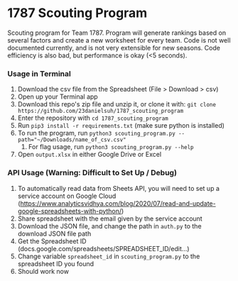 # 1787 Scouting Program

Scouting program for Team 1787. Program will generate rankings based on several factors and create a new worksheet for every team. Code is not well documented currently, and is not very extensible for new seasons. Code efficiency is also bad, but performance is okay (<5 seconds).

### Usage in Terminal

1. Download the csv file from the Spreadsheet (File > Download > csv)
2. Open up your Terminal app
3. Download this repo's zip file and unzip it, or clone it with: `git clone https://github.com/23danielsuh/1787_scouting_program`
4. Enter the repository with `cd 1787_scouting_program`
5. Run `pip3 install -r requirements.txt` (make sure python is installed)
6. To run the program, run `python3 scouting_program.py --path="~/Downloads/name_of_csv.csv"`
   1. For flag usage, run `python3 scouting_program.py --help`
7. Open `output.xlsx` in either Google Drive or Excel

### API Usage (Warning: Difficult to Set Up / Debug)

1. To automatically read data from Sheets API, you will need to set up a service account on Google Cloud (https://www.analyticsvidhya.com/blog/2020/07/read-and-update-google-spreadsheets-with-python/)
2. Share spreadsheet with the email given by the service account
3. Download the JSON file, and change the path in `auth.py` to the download JSON file path
4. Get the Spreadsheet ID (docs.google.com/spreadsheets/SPREADSHEET_ID/edit...)
5. Change variable `spreadsheet_id` in `scouting_program.py` to the spreadsheet ID you found
6. Should work now
